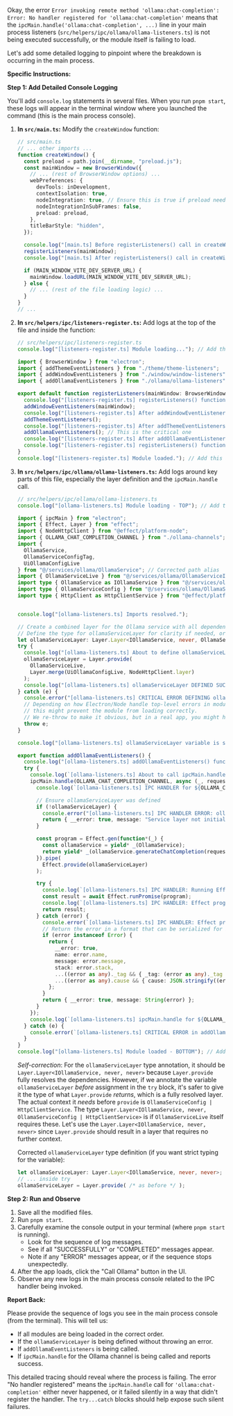 Okay, the error `Error invoking remote method 'ollama:chat-completion': Error: No handler registered for 'ollama:chat-completion'` means that the `ipcMain.handle('ollama:chat-completion', ...)` line in your main process listeners (`src/helpers/ipc/ollama/ollama-listeners.ts`) is not being executed successfully, or the module itself is failing to load.

Let's add some detailed logging to pinpoint where the breakdown is occurring in the main process.

**Specific Instructions:**

**Step 1: Add Detailed Console Logging**

You'll add `console.log` statements in several files. When you run `pnpm start`, these logs will appear in the terminal window where you launched the command (this is the main process console).

1.  **In `src/main.ts`:**
    Modify the `createWindow` function:
    ```typescript
    // src/main.ts
    // ... other imports ...
    function createWindow() {
      const preload = path.join(__dirname, "preload.js");
      const mainWindow = new BrowserWindow({
        // ... (rest of BrowserWindow options) ...
        webPreferences: {
          devTools: inDevelopment,
          contextIsolation: true,
          nodeIntegration: true, // Ensure this is true if preload needs it, but contextBridge is safer
          nodeIntegrationInSubFrames: false,
          preload: preload,
        },
        titleBarStyle: "hidden",
      });

      console.log("[main.ts] Before registerListeners() call in createWindow()");
      registerListeners(mainWindow);
      console.log("[main.ts] After registerListeners() call in createWindow()");

      if (MAIN_WINDOW_VITE_DEV_SERVER_URL) {
        mainWindow.loadURL(MAIN_WINDOW_VITE_DEV_SERVER_URL);
      } else {
        // ... (rest of the file loading logic) ...
      }
    }
    // ...
    ```

2.  **In `src/helpers/ipc/listeners-register.ts`:**
    Add logs at the top of the file and inside the function:
    ```typescript
    // src/helpers/ipc/listeners-register.ts
    console.log("[listeners-register.ts] Module loading..."); // Add this at the top

    import { BrowserWindow } from "electron";
    import { addThemeEventListeners } from "./theme/theme-listeners";
    import { addWindowEventListeners } from "./window/window-listeners";
    import { addOllamaEventListeners } from "./ollama/ollama-listeners";

    export default function registerListeners(mainWindow: BrowserWindow) {
      console.log("[listeners-register.ts] registerListeners() function CALLED");
      addWindowEventListeners(mainWindow);
      console.log("[listeners-register.ts] After addWindowEventListeners()");
      addThemeEventListeners();
      console.log("[listeners-register.ts] After addThemeEventListeners()");
      addOllamaEventListeners(); // This is the critical one
      console.log("[listeners-register.ts] After addOllamaEventListeners()");
      console.log("[listeners-register.ts] registerListeners() function COMPLETED");
    }
    console.log("[listeners-register.ts] Module loaded."); // Add this at the bottom
    ```

3.  **In `src/helpers/ipc/ollama/ollama-listeners.ts`:**
    Add logs around key parts of this file, especially the layer definition and the `ipcMain.handle` call.
    ```typescript
    // src/helpers/ipc/ollama/ollama-listeners.ts
    console.log("[ollama-listeners.ts] Module loading - TOP"); // Add this at the very top

    import { ipcMain } from "electron";
    import { Effect, Layer } from "effect";
    import { NodeHttpClient } from "@effect/platform-node";
    import { OLLAMA_CHAT_COMPLETION_CHANNEL } from "./ollama-channels";
    import {
      OllamaService,
      OllamaServiceConfigTag,
      UiOllamaConfigLive
    } from "@/services/ollama/OllamaService"; // Corrected path alias
    import { OllamaServiceLive } from "@/services/ollama/OllamaServiceImpl"; // Corrected path alias
    import type { OllamaService as IOllamaService } from "@/services/ollama/OllamaService"; // For type annotation
    import type { OllamaServiceConfig } from "@/services/ollama/OllamaService"; // For type annotation
    import type { HttpClient as HttpClientService } from "@effect/platform/HttpClient"; // For type annotation


    console.log("[ollama-listeners.ts] Imports resolved.");

    // Create a combined layer for the Ollama service with all dependencies
    // Define the type for ollamaServiceLayer for clarity if needed, or use 'any' temporarily for try-catch
    let ollamaServiceLayer: Layer.Layer<IOllamaService, never, OllamaServiceConfig | HttpClientService>;
    try {
      console.log("[ollama-listeners.ts] About to define ollamaServiceLayer.");
      ollamaServiceLayer = Layer.provide(
        OllamaServiceLive,
        Layer.merge(UiOllamaConfigLive, NodeHttpClient.layer)
      );
      console.log("[ollama-listeners.ts] ollamaServiceLayer DEFINED SUCCESSFULLY.");
    } catch (e) {
      console.error("[ollama-listeners.ts] CRITICAL ERROR DEFINING ollamaServiceLayer:", e);
      // Depending on how Electron/Node handle top-level errors in modules,
      // this might prevent the module from loading correctly.
      // We re-throw to make it obvious, but in a real app, you might handle this differently.
      throw e;
    }

    console.log("[ollama-listeners.ts] ollamaServiceLayer variable is set.");

    export function addOllamaEventListeners() {
      console.log("[ollama-listeners.ts] addOllamaEventListeners() function CALLED.");
      try {
        console.log(`[ollama-listeners.ts] About to call ipcMain.handle for channel: ${OLLAMA_CHAT_COMPLETION_CHANNEL}`);
        ipcMain.handle(OLLAMA_CHAT_COMPLETION_CHANNEL, async (_, request) => {
          console.log(`[ollama-listeners.ts] IPC HANDLER for ${OLLAMA_CHAT_COMPLETION_CHANNEL} INVOKED with request:`, request);

          // Ensure ollamaServiceLayer was defined
          if (!ollamaServiceLayer) {
            console.error("[ollama-listeners.ts] IPC HANDLER ERROR: ollamaServiceLayer is not defined!");
            return { __error: true, message: "Service layer not initialized" };
          }

          const program = Effect.gen(function*(_) {
            const ollamaService = yield* _(OllamaService);
            return yield* _(ollamaService.generateChatCompletion(request));
          }).pipe(
            Effect.provide(ollamaServiceLayer)
          );

          try {
            console.log(`[ollama-listeners.ts] IPC HANDLER: Running Effect program for ${OLLAMA_CHAT_COMPLETION_CHANNEL}`);
            const result = await Effect.runPromise(program);
            console.log(`[ollama-listeners.ts] IPC HANDLER: Effect program SUCCEEDED for ${OLLAMA_CHAT_COMPLETION_CHANNEL}`);
            return result;
          } catch (error) {
            console.error(`[ollama-listeners.ts] IPC HANDLER: Effect program FAILED for ${OLLAMA_CHAT_COMPLETION_CHANNEL}`, error);
            // Return the error in a format that can be serialized for IPC
            if (error instanceof Error) {
              return {
                __error: true,
                name: error.name,
                message: error.message,
                stack: error.stack,
                ...((error as any)._tag && { _tag: (error as any)._tag }),
                ...((error as any).cause && { cause: JSON.stringify((error as any).cause, Object.getOwnPropertyNames((error as any).cause)) })
              };
            }
            return { __error: true, message: String(error) };
          }
        });
        console.log(`[ollama-listeners.ts] ipcMain.handle for ${OLLAMA_CHAT_COMPLETION_CHANNEL} REGISTERED SUCCESSFULLY.`);
      } catch (e) {
        console.error(`[ollama-listeners.ts] CRITICAL ERROR in addOllamaEventListeners trying to register handler for ${OLLAMA_CHAT_COMPLETION_CHANNEL}:`, e);
      }
    }
    console.log("[ollama-listeners.ts] Module loaded - BOTTOM"); // Add this at the very bottom
    ```
    *Self-correction*: For the `ollamaServiceLayer` type annotation, it should be `Layer.Layer<IOllamaService, never, never>` because `Layer.provide` fully resolves the dependencies. However, if we annotate the variable `ollamaServiceLayer` *before* assignment in the `try` block, it's safer to give it the type of what `Layer.provide` *returns*, which is a fully resolved layer. The actual context it *needs* before `provide` is `OllamaServiceConfig | HttpClientService`.
    The type `Layer.Layer<IOllamaService, never, OllamaServiceConfig | HttpClientService>` is if `OllamaServiceLive` itself requires these.
    Let's use the `Layer.Layer<IOllamaService, never, never>` since `Layer.provide` should result in a layer that requires no further context.

    Corrected `ollamaServiceLayer` type definition (if you want strict typing for the variable):
    ```typescript
    let ollamaServiceLayer: Layer.Layer<IOllamaService, never, never>;
    // ... inside try
    ollamaServiceLayer = Layer.provide( /* as before */ );
    ```

**Step 2: Run and Observe**

1.  Save all the modified files.
2.  Run `pnpm start`.
3.  Carefully examine the console output in your terminal (where `pnpm start` is running).
    *   Look for the sequence of log messages.
    *   See if all "SUCCESSFULLY" or "COMPLETED" messages appear.
    *   Note if any "ERROR" messages appear, or if the sequence stops unexpectedly.
4.  After the app loads, click the "Call Ollama" button in the UI.
5.  Observe any new logs in the main process console related to the IPC handler being invoked.

**Report Back:**

Please provide the sequence of logs you see in the main process console (from the terminal). This will tell us:
*   If all modules are being loaded in the correct order.
*   If the `ollamaServiceLayer` is being defined without throwing an error.
*   If `addOllamaEventListeners` is being called.
*   If `ipcMain.handle` for the Ollama channel is being called and reports success.

This detailed tracing should reveal where the process is failing. The error "No handler registered" means the `ipcMain.handle` call for `'ollama:chat-completion'` either never happened, or it failed silently in a way that didn't register the handler. The `try...catch` blocks should help expose such silent failures.
